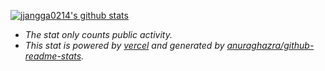 [![jjangga0214's github stats](https://github-readme-stats.vercel.app/api?username=jjangga0214?&show_icons=true&theme=dracula)](https://github.com/anuraghazra/github-readme-stats)

* *The stat only counts public activity.*
* *This stat is powered by [vercel](https://vercel.com/) and generated by [anuraghazra/github-readme-stats](https://github.com/anuraghazra/github-readme-stats).*
